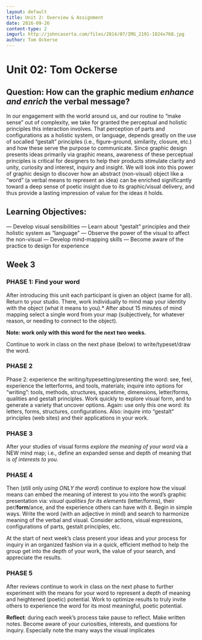 ```yaml
---
layout: default
title: Unit 2: Overview & Assignment
date: 2016-09-26
content-type: 2
imgurl: http://johncaserta.com/files/2014/07/IMG_2191-1024x768.jpg
author: Tom Ockerse
---
```


# Unit 02: Tom Ockerse


## Question: How can the graphic medium *enhance and enrich* the verbal message?

In our engagement with the world around us, and our routine to “make sense” out of complexity, we
take for granted the perceptual and holistic principles this interaction involves. That perception of
parts and configurations as a holistic system, or language, depends greatly on the use of socalled
“gestalt” principles (i.e., figure-ground, similarity, closure, etc.) and how these serve the
purpose to communicate. Since graphic design presents ideas primarily via graphic means, awareness
of these perceptual principles is critical for designers to help their products stimulate clarity and unity,
curiosity and interest, inquiry and insight. We will look into this power of graphic design to discover
how an abstract (non-visual) object like a “word” (a verbal means to represent an idea) can be
enriched significantly toward a deep sense of poetic insight due to its graphic/visual delivery, and thus
provide a lasting impression of value for the ideas it holds.

## Learning Objectives:

— Develop visual sensibilities
— Learn about “gestalt” principles and their holistic system as “language”
— Observe the power of the visual to affect the non-visual
— Develop mind-mapping skills
— Become aware of the practice to design for experience


## Week 3

### PHASE 1: Find your word

After introducing this unit each participant is given an object (same for all). Return to your studio.
There, work individually to mind map your identity with the object (what it means to you).*
After about 15 minutes of mind mapping select a single word from your map (subjectively,
for whatever reason, or needing to connect to the object).

**Note: work only with this word for the next two weeks.**

Continue to work in class on the next phase (below) to write/typeset/draw the word.



### PHASE 2  

Phase 2: experience the writing/typesetting/presenting the word: see, feel, experience the
letterforms, and tools, materials; inquire into options for “writing”: tools, methods, structures, spacetime,
dimensions, letter/forms, qualities and gestalt principles.
Work quickly to explore visual form, and to generate a variety that uncover options.
Again: use only this one word: its letters, forms, structures, configurations.
Also: inquire into “gestalt” principles (web sites) and their applications in your work.


### PHASE 3

After your studies of visual forms *explore the meaning of your word* via a NEW
mind map; i.e., define an expanded sense and depth of meaning that is *of interests to you*.

### PHASE 4

Then (still only *using ONLY the word*) continue to explore how the visual means can
embed the meaning of interest to you into the word’s graphic presentation via: *visual qualities
for its elements* (letter/forms), their per/**form**/ance, and the experience others can have with it.
Begin in simple ways. Write the word (with an adjective in mind) and search to harmonize meaning of
the verbal and visual. Consider actions, visual expressions, configurations of parts, gestalt principles,
etc.

At the start of next week’s class present your ideas and your process for inquiry in an organized fashion via in a quick, efficient method to help the group get into the depth of your work, the value of your search, and appreciate the results.

### PHASE 5

After reviews continue to work in class on the next phase to further experiment with the means for your word to represent a depth of meaning and heightened (poetic) potential. Work to optimize results to truly invite others to experience the word for its most meaningful, poetic potential.

**Reflect**: during each week’s process take pause to reflect. Make written notes. Become aware of
your curiosities, interests, and questions for inquiry. Especially note the many ways the visual
implicates
